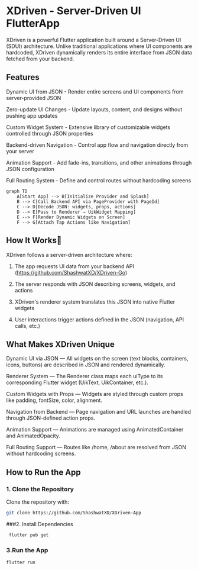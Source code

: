 XDriven - Server-Driven UI FlutterApp
=====================================

XDriven is a powerful Flutter application built around a Server-Driven UI (SDUI) architecture. Unlike traditional applications where UI components are hardcoded, XDriven dynamically renders its entire interface from JSON data fetched from your backend.

Features
--------

Dynamic UI from JSON - Render entire screens and UI components from server-provided JSON

Zero-update UI Changes - Update layouts, content, and designs without pushing app updates

Custom Widget System - Extensive library of customizable widgets controlled through JSON properties

Backend-driven Navigation - Control app flow and navigation directly from your server

Animation Support - Add fade-ins, transitions, and other animations through JSON configuration

Full Routing System - Define and control routes without hardcoding screens

```mermaid
graph TD
    A[Start App] --> B[Initialize Provider and Splash]
    B --> C[Call Backend API via PageProvider with PageId]
    C --> D[Decode JSON: widgets, props, actions]
    D --> E[Pass to Renderer → UikWidget Mapping]
    E --> F[Render Dynamic Widgets on Screen]
    F --> G[Attach Tap Actions like Navigation]
```

How It Works🚀
-----------

XDriven follows a server-driven architecture where:

1. The app requests UI data from your backend API  (https://github.com/ShashwatXD/XDriven-Go)

2. The server responds with JSON describing screens, widgets, and actions

3. XDriven's renderer system translates this JSON into native Flutter widgets

4. User interactions trigger actions defined in the JSON (navigation, API calls, etc.)



What Makes XDriven Unique
------------------------

Dynamic UI via JSON — All widgets on the screen (text blocks, containers, icons, buttons) are described in JSON and rendered dynamically.

Renderer System — The Renderer class maps each uiType to its corresponding Flutter widget (UikText, UikContainer, etc.).

Custom Widgets with Props — Widgets are styled through custom props like padding, fontSize, color, alignment.

Navigation from Backend — Page navigation and URL launches are handled through JSON-defined action props.

Animation Support — Animations are managed using AnimatedContainer and AnimatedOpacity.

Full Routing Support — Routes like /home, /about are resolved from JSON without hardcoding screens.


## How to Run the App

### 1. Clone the Repository

Clone the repository with:

```bash
git clone https://github.com/ShashwatXD/XDriven-App

```
###2. Install Dependencies
```bash
 flutter pub get
```
### 3.Run the App
```bash
flutter run
```


